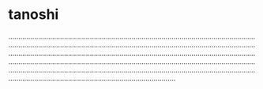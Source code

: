 # tanoshi
................................................................................................................................................................................................................................................................................................................................................................................................................................................................................................................................................................................................................................................................................................................................